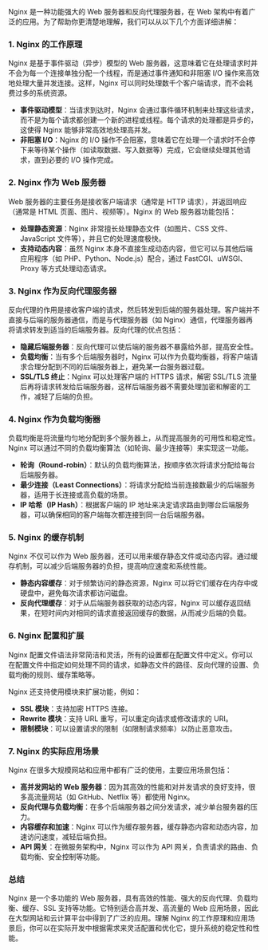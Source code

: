 Nginx 是一种功能强大的 Web 服务器和反向代理服务器，在 Web 架构中有着广泛的应用。为了帮助你更清楚地理解，我们可以从以下几个方面详细讲解：

### 1. **Nginx 的工作原理**

Nginx 是基于事件驱动（异步）模型的 Web 服务器，这意味着它在处理请求时并不会为每一个连接单独分配一个线程，而是通过事件通知和非阻塞 I/O 操作来高效地处理大量并发连接。这样，Nginx 可以同时处理数千个客户端请求，而不会耗费过多的系统资源。

- **事件驱动模型**：当请求到达时，Nginx 会通过事件循环机制来处理这些请求，而不是为每个请求都创建一个新的进程或线程。每个请求的处理都是异步的，这使得 Nginx 能够非常高效地处理高并发。
- **非阻塞 I/O**：Nginx 的 I/O 操作不会阻塞，意味着它在处理一个请求时不会停下来等待某个操作（如读取数据、写入数据等）完成，它会继续处理其他请求，直到必要的 I/O 操作完成。

### 2. **Nginx 作为 Web 服务器**

Web 服务器的主要任务是接收客户端请求（通常是 HTTP 请求），并返回响应（通常是 HTML 页面、图片、视频等）。Nginx 的 Web 服务器功能包括：

- **处理静态资源**：Nginx 非常擅长处理静态文件（如图片、CSS 文件、JavaScript 文件等），并且它的处理速度极快。
- **支持动态内容**：虽然 Nginx 本身不直接生成动态内容，但它可以与其他后端应用程序（如 PHP、Python、Node.js）配合，通过 FastCGI、uWSGI、Proxy 等方式处理动态请求。

### 3. **Nginx 作为反向代理服务器**

反向代理的作用是接收客户端的请求，然后转发到后端的服务器处理。客户端并不直接与后端的服务器通信，而是与代理服务器（如 Nginx）通信，代理服务器再将请求转发到适当的后端服务器。反向代理的优点包括：

- **隐藏后端服务器**：反向代理可以使后端的服务器不暴露给外部，提高安全性。
- **负载均衡**：当有多个后端服务器时，Nginx 可以作为负载均衡器，将客户端请求合理分配到不同的后端服务器上，避免某一台服务器过载。
- **SSL/TLS 终止**：Nginx 可以处理客户端的 HTTPS 请求，解密 SSL/TLS 流量后再将请求转发给后端服务器，这样后端服务器不需要处理加密和解密的工作，减轻了后端的负担。

### 4. **Nginx 作为负载均衡器**

负载均衡是将流量均匀地分配到多个服务器上，从而提高服务的可用性和稳定性。Nginx 可以通过不同的负载均衡算法（如轮询、最少连接等）来实现这一功能。

- **轮询（Round-robin）**：默认的负载均衡算法，按顺序依次将请求分配给每台后端服务器。
- **最少连接（Least Connections）**：将请求分配给当前连接数最少的后端服务器，适用于长连接或高负载的场景。
- **IP 哈希（IP Hash）**：根据客户端的 IP 地址来决定请求路由到哪台后端服务器，可以确保相同的客户端每次都连接到同一台后端服务器。

### 5. **Nginx 的缓存机制**

Nginx 不仅可以作为 Web 服务器，还可以用来缓存静态文件或动态内容。通过缓存机制，可以减少后端服务器的负担，提高响应速度和系统性能。

- **静态内容缓存**：对于频繁访问的静态资源，Nginx 可以将它们缓存在内存中或硬盘中，避免每次请求都访问磁盘。
- **反向代理缓存**：对于从后端服务器获取的动态内容，Nginx 可以缓存返回结果，在短时间内对相同的请求直接返回缓存的数据，从而减少后端的负载。

### 6. **Nginx 配置和扩展**

Nginx 配置文件语法非常简洁和灵活，所有的设置都在配置文件中定义。你可以在配置文件中指定如何处理不同的请求，如静态文件的路径、反向代理的设置、负载均衡的规则、缓存策略等。

Nginx 还支持使用模块来扩展功能，例如：

- **SSL 模块**：支持加密 HTTPS 连接。
- **Rewrite 模块**：支持 URL 重写，可以重定向请求或修改请求的 URI。
- **限制模块**：可以设置请求的限制（如限制请求频率）以防止恶意攻击。

### 7. **Nginx 的实际应用场景**

Nginx 在很多大规模网站和应用中都有广泛的使用，主要应用场景包括：

- **高并发网站的 Web 服务器**：因为其高效的性能和对并发请求的良好支持，很多高流量网站（如 GitHub、Netflix 等）都使用 Nginx。
- **反向代理与负载均衡**：在多个后端服务器之间分发请求，减少单台服务器的压力。
- **内容缓存和加速**：Nginx 可以作为缓存服务器，缓存静态内容和动态内容，加速访问速度，减轻后端负担。
- **API 网关**：在微服务架构中，Nginx 可以作为 API 网关，负责请求的路由、负载均衡、安全控制等功能。

### 总结

Nginx 是一个多功能的 Web 服务器，具有高效的性能、强大的反向代理、负载均衡、缓存、SSL 支持等功能。它特别适合高并发、高流量的 Web 应用场景，因此在大型网站和云计算平台中得到了广泛的应用。理解 Nginx 的工作原理和应用场景后，你可以在实际开发中根据需求来灵活配置和优化它，提升系统的稳定性和性能。